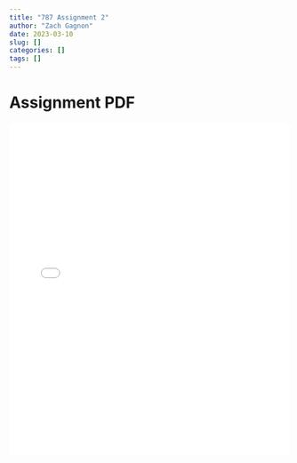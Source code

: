 ```yaml
---
title: "787 Assignment 2"
author: "Zach Gagnon"
date: 2023-03-10
slug: []
categories: []
tags: []
---
```


# Assignment PDF

<embed src="/pdfs/Stat787---Assignment-2.pdf" type="application/pdf" width="100%" height="600px" />